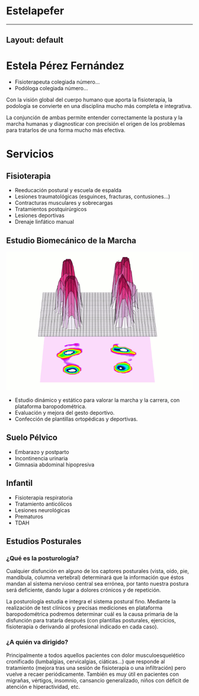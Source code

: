 # Estelapefer

---
Layout: default
---

# Estela Pérez Fernández

* Fisioterapeuta colegiada número...
* Podóloga colegiada número...


Con la visión global del cuerpo humano que aporta la fisioterapia, la podología se convierte en una disciplina mucho más completa e integrativa.

La conjunción de ambas permite entender correctamente la postura y la marcha humanas y diagnosticar con precisión el origen de los problemas para tratarlos de una forma mucho más efectiva.

# Servicios

## Fisioterapia

* Reeducación postural y escuela de espalda
* Lesiones traumatológicas (esguinces, fracturas, contusiones…)
* Contracturas musculares y sobrecargas
* Tratamientos postquirúrgicos
* Lesiones deportivas
* Drenaje linfático manual

## Estudio Biomecánico de la Marcha

![pisada](images/pie_1.gif)

* Estudio dinámico y estático para valorar la marcha y la carrera, con plataforma baropodométrica.
* Evaluación y mejora del gesto deportivo.
* Confección de plantillas ortopédicas y deportivas.

## Suelo Pélvico

* Embarazo y postparto
* Incontinencia urinaria
* Gimnasia abdominal hipopresiva

## Infantil

* Fisioterapia respiratoria
* Tratamiento anticólicos
* Lesiones neurológicas
* Prematuros
* TDAH

## Estudios Posturales

### ¿Qué es la posturología?

Cualquier disfunción en alguno de los captores posturales (vista, oído, pie, mandíbula, columna vertebral) determinará que la información que éstos mandan al sistema nervioso central  sea errónea, por tanto nuestra postura será deficiente, dando lugar a dolores crónicos y de repetición.

La posturología estudia e integra el sistema postural fino. 
Mediante la realización de test clínicos y precisas mediciones en plataforma baropodométrica podremos determinar cuál es la causa primaria de la disfunción para tratarla después (con plantillas posturales, ejercicios, fisioterapia o derivando al profesional indicado en cada caso).

### ¿A quién va dirigido?

Principalmente a todos aquellos pacientes con dolor musculoesquelético cronificado (lumbalgias, cervicalgias, ciáticas…) que responde al tratamiento (mejora tras una sesión de fisioterapia o una infiltración) pero vuelve a recaer periódicamente. También es muy útil en pacientes con migrañas, vértigos, insomnio, cansancio generalizado, niños con déficit de atención e hiperactividad, etc.

